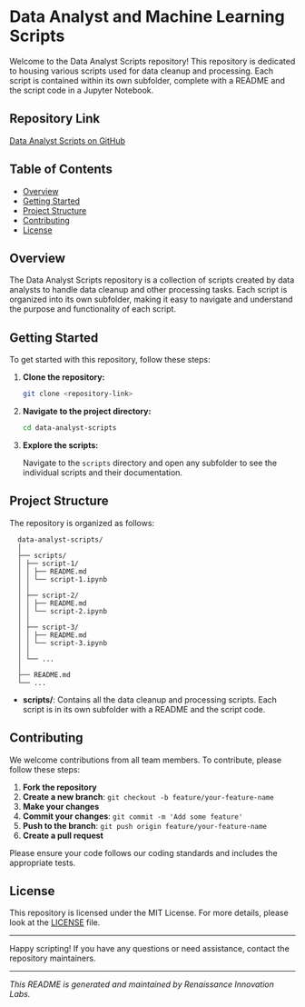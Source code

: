 # Data Analyst and Machine Learning Scripts

Welcome to the Data Analyst Scripts repository! This repository is dedicated to housing various scripts used for data cleanup and processing. Each script is contained within its own subfolder, complete with a README and the script code in a Jupyter Notebook.

## Repository Link

[Data Analyst Scripts on GitHub](#)

## Table of Contents

- [Overview](#overview)
- [Getting Started](#getting-started)
- [Project Structure](#project-structure)
- [Contributing](#contributing)
- [License](#license)

## Overview

The Data Analyst Scripts repository is a collection of scripts created by data analysts to handle data cleanup and other processing tasks. Each script is organized into its own subfolder, making it easy to navigate and understand the purpose and functionality of each script.

## Getting Started

To get started with this repository, follow these steps:

1. **Clone the repository:**

    ```bash
    git clone <repository-link>
    ```

2. **Navigate to the project directory:**

    ```bash
    cd data-analyst-scripts
    ```

3. **Explore the scripts:**

    Navigate to the `scripts` directory and open any subfolder to see the individual scripts and their documentation.

## Project Structure

The repository is organized as follows:
```
  data-analyst-scripts/
  │
  ├── scripts/
  │ ├── script-1/
  │ │ ├── README.md
  │ │ └── script-1.ipynb
  │ │
  │ ├── script-2/
  │ │ ├── README.md
  │ │ └── script-2.ipynb
  │ │
  │ ├── script-3/
  │ │ ├── README.md
  │ │ └── script-3.ipynb
  │ │
  │ └── ...
  │
  ├── README.md
  └── ...
```


- **scripts/**: Contains all the data cleanup and processing scripts. Each script is in its own subfolder with a README and the script code.

## Contributing

We welcome contributions from all team members. To contribute, please follow these steps:

1. **Fork the repository**
2. **Create a new branch**: `git checkout -b feature/your-feature-name`
3. **Make your changes**
4. **Commit your changes**: `git commit -m 'Add some feature'`
5. **Push to the branch**: `git push origin feature/your-feature-name`
6. **Create a pull request**

Please ensure your code follows our coding standards and includes the appropriate tests.

## License

This repository is licensed under the MIT License. For more details, please look at the [LICENSE](LICENSE) file.

---

Happy scripting! If you have any questions or need assistance, contact the repository maintainers.

---

_This README is generated and maintained by Renaissance Innovation Labs._
